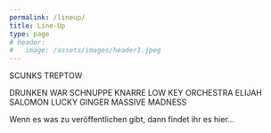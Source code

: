 ```yaml
---
permalink: /lineup/
title: Line-Up
type: page
# header:
#   image: /assets/images/header1.jpeg
---
```


SCUNKS
TREPTOW

DRUNKEN WAR
SCHNUPPE
KNARRE
LOW KEY ORCHESTRA
ELIJAH SALOMON
LUCKY GINGER
MASSIVE MADNESS

Wenn es was zu veröffentlichen gibt, dann findet ihr es hier...

<!-- Wir haben keine Kosten und Mühen gescheut, um für euch das beste Line-Up zusammen zu stellen. -->

<!-- ## Spielplan -->

<!-- Hier ist der vorläufige Spielplan. Es kann möglicherweise noch kleine Änderungen geben. -->

<!-- | Freitag 21.06.2024 | Band |
|-------------|--------|
| 20:00 - 20:45 | [ISABEL NOLTE](#isabelnolte) |
| 21:15 - 22:00 | [SULTANS COURT](#sultanscourt) |
| 22:30 - 00:00 | [GOLDEN KANINE](#goldenkanine) | -->

<!-- | Samstag 22.06.2024 | Band |
|-------|--------|
| 14:30 - 15:00 | [BREMER PLATZMUSIKANTEN](#bpm) |
| 15:20 - 15:55 | [KELLERGEISTER](#kellergeister) |
| 16:15 - 16:50 | [SIMPLE STRICKTS](#simplestrickts) |
| 17:10 - 18:10 | [RANDALE](#randale) |
| 18:30 - 19:20 | [IEDEREEN](#iedereen) |
| 19:50 - 20:50 | [CROCOZEBRÁ](#crocozebra) |
| 21:20 - 22:30 | [BUTTERWEGGE](#butterwegge) |
| 23:00 - 00:10 | [BAD NENNDORF BOYS](#bnboys) | -->

<!-- Hier zum Download als [Spielplan]( {{ '/assets/downloads/Spielplan2024.pdf' | relative_url }} ) -->